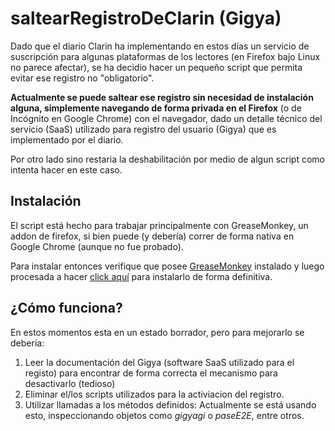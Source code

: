 # saltearRegistroDeClarin (Gigya)
Dado que el diario Clarin ha implementando en estos días un servicio de suscripción para algunas plataformas de los lectores (en Firefox bajo Linux no parece afectar), se ha decidio hacer un pequeño script que permita evitar ese registro no "obligatorio".

**Actualmente se puede saltear ese registro sin necesidad de instalación alguna, simplemente navegando de forma privada en el Firefox** (o de Incógnito en Google Chrome) con el navegador, dado un detalle técnico del servicio (SaaS) utilizado para registro del usuario (Gigya) que es implementado por el diario.

Por otro lado sino restaria la deshabilitación por medio de algun script como intenta hacer en este caso.

## Instalación

El script está hecho para trabajar principalmente con GreaseMonkey, un addon de firefox, si bien puede (y debería) correr de forma nativa en Google Chrome (aunque no fue probado).

Para instalar entonces verifique que posee [GreaseMonkey](https://addons.mozilla.org/en-US/firefox/addon/greasemonkey/) instalado y luego procesada a hacer [click aquí](https://github.com/gcosta87/extras/raw/master/GreaseMonkeyScripts/saltearRegistroDeClarin/saltearRegistroDeClarin.user.js) para instalarlo de forma definitiva.

## ¿Cómo funciona?
En estos momentos esta en un estado borrador, pero para mejorarlo se debería:
  1. Leer la documentación del Gigya (software SaaS utilizado para el registo) para encontrar de forma correcta el mecanismo para desactivarlo (tedioso)
  2. Eliminar el/los scripts utilizados para la activiacion del registro.
  3. Utilizar llamadas a los métodos definidos: Actualmente se está usando esto, inspeccionando objetos como *gigyagi* o *paseE2E*, entre otros.
